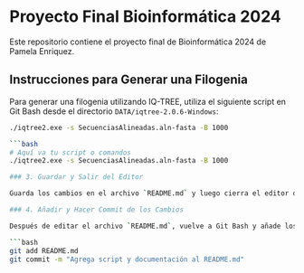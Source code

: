 # Proyecto Final Bioinformática 2024

Este repositorio contiene el proyecto final de Bioinformática 2024 de Pamela Enriquez.

## Instrucciones para Generar una Filogenia

Para generar una filogenia utilizando IQ-TREE, utiliza el siguiente script en Git Bash desde el directorio `DATA/iqtree-2.0.6-Windows`:

```bash
./iqtree2.exe -s SecuenciasAlineadas.aln-fasta -B 1000

```bash
# Aquí va tu script o comandos
./iqtree2.exe -s SecuenciasAlineadas.aln-fasta -B 1000

### 3. Guardar y Salir del Editor

Guarda los cambios en el archivo `README.md` y luego cierra el editor de texto. En `nano`, por ejemplo, puedes presionar `Ctrl + O` para guardar y `Ctrl + X` para salir.

### 4. Añadir y Hacer Commit de los Cambios

Después de editar el archivo `README.md`, vuelve a Git Bash y añade los cambios al área de staging y realiza un commit para guardarlos en tu repositorio local:

```bash
git add README.md
git commit -m "Agrega script y documentación al README.md"

